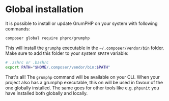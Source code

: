 # Global installation

It is possible to install or update GrumPHP on your system with following commands:

```sh
composer global require phpro/grumphp
```

This will install the `grumphp` executable in the `~/.composer/vendor/bin` folder.
Make sure to add this folder to your system `$PATH` variable:

```sh
# .zshrc or .bashrc
export PATH="$HOME/.composer/vendor/bin:$PATH"
```

That's all! The `grumphp` command will be available on your CLI.
When your project also has a grumphp executable, this on will be used in favour of the one globally installed.
The same goes for other tools like e.g. `phpunit` you have installed both globally and locally.

